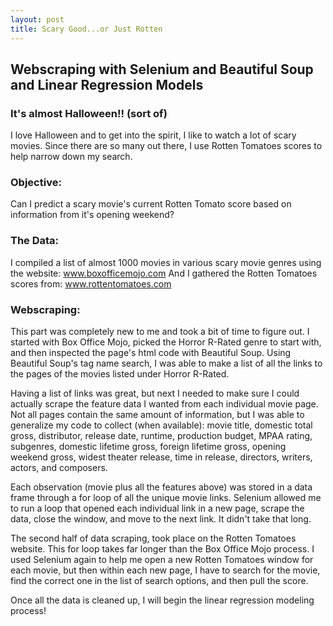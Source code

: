 ```yaml
---
layout: post
title: Scary Good...or Just Rotten
---
```


## Webscraping with Selenium and Beautiful Soup and Linear Regression Models

### It's almost Halloween!! (sort of)
I love Halloween and to get into the spirit, I like to watch a lot of scary movies.
Since there are so many out there, I use Rotten Tomatoes scores to help narrow down 
my search. 

### Objective:
Can I predict a scary movie's current Rotten Tomato score based on information 
from it's opening weekend?

### The Data:
I compiled a list of almost 1000 movies in various scary movie genres using the 
website: www.boxofficemojo.com
And I gathered the Rotten Tomatoes scores from: www.rottentomatoes.com

### Webscraping:
This part was completely new to me and took a bit of time to figure out. I started
with Box Office Mojo, picked the Horror R-Rated genre to start with, and then inspected
the page's html code with Beautiful Soup. Using Beautiful Soup's tag name search, I was 
able to make a list of all the links to the pages of the movies listed under Horror 
R-Rated. 

Having a list of links was great, but next I needed to make sure I could actually scrape 
the feature data I wanted from each individual movie page. Not all pages contain the same
amount of information, but I was able to generalize my code to collect (when available):
movie title, domestic total gross, distributor, release date, runtime, production budget, MPAA
rating, subgenres, domestic lifetime gross, foreign lifetime gross, opening weekend gross, 
widest theater release, time in release, directors, writers, actors, and composers.

Each observation (movie plus all the features above) was stored in a data frame through a 
for loop of all the unique movie links. Selenium allowed me to run a loop that opened each
individual link in a new page, scrape the data, close the window, and move to the next link.
It didn't take that long.

The second half of data scraping, took place on the Rotten Tomatoes website. This for loop
takes far longer than the Box Office Mojo process. I used Selenium again to help me open a
new Rotten Tomatoes window for each movie, but then within each new page, I have to search
for the movie, find the correct one in the list of search options, and then pull the score.

Once all the data is cleaned up, I will begin the linear regression modeling process! 

